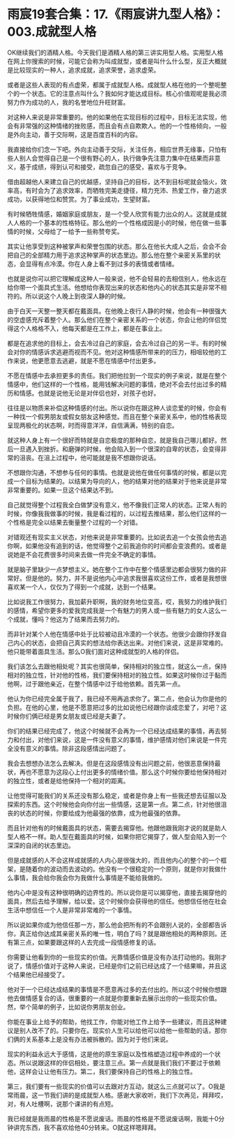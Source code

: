 # 雨宸19套合集：17.《雨宸讲九型人格》：003.成就型人格

OK继续我们的酒精人格。今天我们是酒精人格的第三讲实用型人格。实用型人格在网上你搜索的时候，可能它会称为叫成就型，或者是叫什么什么型，反正大概就是比较现实的一种人，追求成就，追求荣誉，追求虚荣。

或者是这些人表现的有点虚荣，都属于成就型人格。成就型人格在他的一个整呃整个的一个状态。它的注意点叫什么？我如何才能达成目标。核心价值观呢是我必须努力作为成功的人，我的名誉地位升旺财富。

对这种人来说是非常重要的。他的如果他在实现目标的过程中，目标无法实现，他会有非常强的这种情绪的挫败感，而且会有点自欺欺人。他的一个性格倾向，一般是外向主动，善于交际啊，这是百度百科的内容。

我直接给你们念一下吧。外向主动善于交际，关注任务，相应世界无缘事，只怕有些人别人会觉得自己是一个很有野心的人，执行做争先注意力集中在结果而非意义，基于成绩，得到认可和接受，疏忽自己的感受，喜欢与于竞争。

借由超越他人来建立自己的优越感，坚持自己的目标，达不到目标呢就会恼火，效率高，有时会为了追求效率，而牺牲完美走捷径，精力充沛、热爱工作，奋力追求成功，以获得地位和赞赏。为了事业成功，生望财富。

有时候牺牲情感，婚姻家庭或朋友，是一个受人欣赏有能力出众的人。这就是成就人人格的一个基本的性格特征。那么他的一个性格成因是小的时候，他在做一些事情的时候，父母给了一给予一些称赞夸奖。

其实让他享受到这种被掌声和荣誉包围的状态。那么在他长大成人之后，会会不会把自己的全部精力用于追求这种掌声的状态里边。那么他在整个亲密关系里的状态，会显得有点冷漠。你在人身上看不到过多的表情或者情绪。

也就是说你可以把它理解成这种人一般来说，他不会轻易的去相信别人，他永远在给你带一个面具式生活。他想给你表现出来的状态和他内心的状态其实是非常不相符的。所以说这个人晚上到夜深人静的时候。

由于白天一天整一整天都在戴面具。在他晚上夜行人静的时候，他会有一种很强大的空虚感充斥着整个人。那么他们在整个亲密关系的一个状态，你会让他的伴侣觉得这个人格格不入，他每天都是在工作上，都是在事业上。

都是在追求他的目标上，会去冷过自己的家庭，会去冷过自己的另一半。有的时候会对你的情感诉求逃避而视而不见。他对这种情感所带来的的压力，相咀较他的工作来说，他更愿意去逃避，就是不愿在情感中付出更多。

不愿在情感中去承担更多的责任。我们把他拉到一个现实的例子来说，就是在整个情感中，他们这样的一个性格，能用钱解决问题的事情，绝对不会去付出过多的精历和情感。也就是说他无论是对伴侣也好，对孩子也好。

往往是以物质来补偿这种情感的付出。所以说你在跟这种人谈恋爱的时候，你会有一种找一个假男朋友或假女朋友这种感觉。而且在整个亲密关系中，他的性格表现呈现两极化的状态啊，时而得意洋洋，自信满满，特别的自恋。

就这种人身上有一个很好而特就是自恋极度的那种自恋，就是我自己哪儿都好。然后一旦遇入到挫折。和磨弹的时候，他会陷入到一个很深的自卑的状态，会变得非常的沮丧。在沮上过程中，他可能就是我不想跟你说话。

不想跟你沟通，不想参与任何的事情。也就是说他在做任何事情的时候，都是以完成一个目标为结果的。以结果为导向的人，他的结果对他的结果对于他来说是非常非常重要的。如果一旦这个结果达不到。

自己就觉得整个过程我全白做梦没有意义，他不像我们正常人的状态。正常人有的时候，你像我我做事的时候，我是看过程的，以过程去推结果，那么他们这样的一个性格是完全以结果去衡量整个过程的一个对错。

对错观还有现实主义状态，对他来说是非常重要的。比如说去追一个女孩会他去追你啊，如果他没有追到的话，他觉得整个之前我追你的时间都会变浪费的。或者是说她是不会花费很多时间来去做一件完全不确定的事情。

就是脑子里缺少一点梦想主义。她在整个工作中在整个情感里边都会很努力做的非常好。但是他的。努力，并不是说他内心中追求我很喜欢这份工作，或者是我想很喜欢某一个人，仅仅为了得到一个成就，达到一个结果。

比如说我工作很努力，我加薪升职啊，我的财务地位变高，哎，我努力的维护我们的感情，希望你更多的爱我完成我是一个有魅力的男人或一些有魅力的女人这么一个成就，懂吗？他这为了结果而去努力的。

而非针对某个人他在情感中处于比较被动且冷漠的一个状态。他很少会跟你抒发自己内心的状态，会把自己真实的想法给你表达出来。对他们来说，这是非常难的。他只能带着面具生活。那么O我们面对这种成就型的人格的伴侣。

我们该怎么去跟他相处呢？其实也很简单，保持相对的独立性，就这么一点，保持相对的独立性，针对他的性格，我们要保持相对的独立性。如果这时候你过于黏而他啊，过于跟他亲近，在整个情感中过于给他依赖。首先第一点。

他认为你已经完全属于我了，我已经不用再追求你了。第二点，他会认为你是他的负担。在他的心里，他是不愿意把过多的比如说他已经跟你谈成恋爱了，对吧？这时候你们俩已经是男女朋友或已经是夫妻了。

你们的结果已经完成了，他这个时候就不会再为一个已经达成结果的事情，再去努力和付出，对他们来说，这是一件没有意义的事情，维护感情对他们来说是一件完全没有意义的事情。除非这段感情出问题了。

我会去想想办法怎么去解决。但是在这段感情没有出问题之前，他很恶意保持最状，再也不愿意为这段心上付出更多的情绪价值。那么这个时候你要给他保持相对的独立性，或者是给他保持一个相对的距离。

让他觉得可能我们的关系还没有那么稳定，或者是你身上有一些我还想去征服以及探索的东西。这个时候他会向你付出一些情感，这是第一点。第二点，针对他很沮丧的状态的时候，你要给成为他最强的依靠，成为他最强的依靠。

而且针对他有的时候戴面具的状态，需要去揭穿他。他跟他跟我刚才说的就是助人型人格不一样。助人型在戴面具的时候，如果你把它揭穿了，做人型会陷入到一个深深的自闭的状态里边。

但是成就感的人不会这样成就感的人内心是很强大的，而且他内心的整个的一个框架，是随着你的波动而去波动的。他没有一个很稳定的一个原则，就是你对我做什么事情，我会给你我会你为我做什么事情是不能给我做的。

他内心中是没有这种很明确的边界性的。所以说你是可以揭穿他，直接去揭穿他的面具，然后去给予理解，给以爱。这个时候你会获得他的信任。他想信任他在社会生活中想信任一个人是非常非常难的一个事情。

所以说如果你成为他信任那一方，那么他会把所有的不会跟别人说的，全部都告诉你，真正给你达成其亲密关系的唯一性，明白了吗？就是跟他相处的两种原则。还有第三点，如果要跟这样的人去完成一段情感修复的话。

你需要让他看到你的一些现实的价值。光靠情感价值是没有办法打动他的。我刚才说了，情感价值对于这种人来说，已经是你们之前已经达成了一个结果嘛，并且这个结果他已经接受了。

他对于一个已经达成结果的事情是不愿意再过多的去付出的。所以这个时候你想跟他去做情感复合的话，很重要的一点就是你要重新去展示出你的一些现实价值。然，举个简单的例子，比如说你男朋友创业。

你能在事业上给予的帮助，他找工作，你能对他工作上给予一些建议，而且这种建议是别人改不了的。只要你在。现实价人生可以给他可以给他一些帮助的话，那你们俩的关系基本上是没有办法被拆散的。因为对于他们来说。

现实的利益永远大于感情，这是他的原生家庭以及性格塑造过程中养成的一个状态。所以说跟这样的伴侣相处，要注意三点。第一点就是我们我们不要过于依赖他，这样会让让他有压力。第二，我们要保持自己的性格上的独立性。

第三，我们要有一些现实的价值可以去跟对方互动，就这么三点就可以了。O我是常雨晨，这一节我们讲的是成就型人格。感谢大家收听，我们下次再见，拜拜哎，对，有人吐槽啊，说那个课讲的有点短。

我已经就是我雨晨的性格是不愿说废话。雨晨的性格是不愿说废话啊，我能十0分钟讲完东西，我不喜欢给他40分转来。O就这样嗯拜拜。

